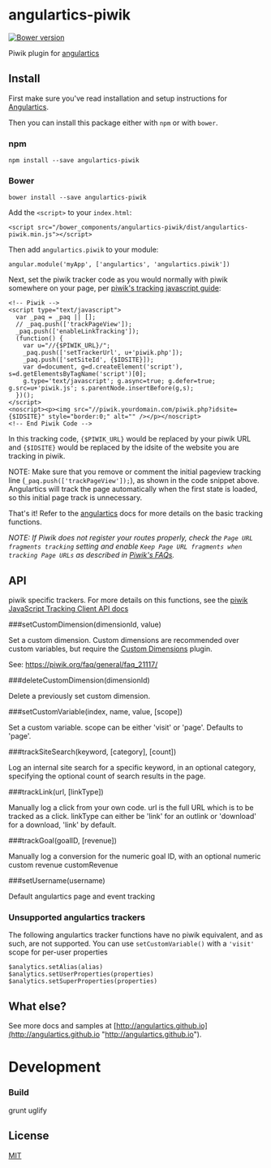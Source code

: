 # angulartics-piwik

[![Bower version](https://badge.fury.io/bo/angulartics-piwik.svg)](https://badge.fury.io/bo/angulartics-piwik)

Piwik plugin for [angulartics](http://angulartics.github.io)

## Install

First make sure you've read installation and setup instructions for [Angulartics](https://github.com/angulartics/angulartics#install).

Then you can install this package either with `npm` or with `bower`.

### npm

    npm install --save angulartics-piwik


### Bower

    bower install --save angulartics-piwik

Add the `<script>` to your `index.html`:

    <script src="/bower_components/angulartics-piwik/dist/angulartics-piwik.min.js"></script>


Then add `angulartics.piwik` to your module:

    angular.module('myApp', ['angulartics', 'angulartics.piwik'])

Next, set the piwik tracker code as you would normally with piwik somewhere on your page, per [piwik's tracking javascript guide](http://developer.piwik.org/guides/tracking-javascript-guide):

    <!-- Piwik -->
    <script type="text/javascript">
      var _paq = _paq || [];
      // _paq.push(['trackPageView']);
      _paq.push(['enableLinkTracking']);
      (function() {
        var u="//{$PIWIK_URL}/";
        _paq.push(['setTrackerUrl', u+'piwik.php']);
        _paq.push(['setSiteId', {$IDSITE}]);
        var d=document, g=d.createElement('script'), s=d.getElementsByTagName('script')[0];
        g.type='text/javascript'; g.async=true; g.defer=true; g.src=u+'piwik.js'; s.parentNode.insertBefore(g,s);
      })();
    </script>
    <noscript><p><img src="//piwik.yourdomain.com/piwik.php?idsite={$IDSITE}" style="border:0;" alt="" /></p></noscript>
    <!-- End Piwik Code -->

In this tracking code, `{$PIWIK_URL}` would be replaced by your piwik URL and `{$IDSITE}` would be replaced by the idsite of the website you are tracking in piwik.

NOTE: Make sure that you remove or comment the initial pageview tracking line (`_paq.push(['trackPageView']);`), as shown in the code snippet above. Angulartics will track the page automatically when the first state is loaded, so this initial page track is unnecessary.

That's it! Refer to the [angulartics](http://angulartics.github.io) docs for more details on the basic tracking functions.

*NOTE: If Piwik does not register your routes properly, check the `Page URL fragments tracking` setting and enable `Keep Page URL fragments when tracking Page URLs` as described in [Piwik's FAQs](https://piwik.org/faq/how-to/faq_188/).*


## API

piwik specific trackers. For more details on this functions, see the [piwik JavaScript Tracking Client API docs](http://developer.piwik.org/api-reference/tracking-javascript)

###setCustomDimension(dimensionId, value)

Set a custom dimension. Custom dimensions are recommended over custom variables, but require the [Custom Dimensions](https://plugins.piwik.org/CustomDimensions) plugin.

See: https://piwik.org/faq/general/faq_21117/

###deleteCustomDimension(dimensionId)

Delete a previously set custom dimension.


###setCustomVariable(index, name, value, [scope])

Set a custom variable. scope can be either 'visit' or 'page'. Defaults to 'page'.


###trackSiteSearch(keyword, [category], [count])

Log an internal site search for a specific keyword, in an optional category, specifying the optional count of search results in the page.

###trackLink(url, [linkType])

Manually log a click from your own code. url is the full URL which is to be tracked as a click.
linkType can either be 'link' for an outlink or 'download' for a download, 'link' by default.

###trackGoal(goalID, [revenue])

Manually log a conversion for the numeric goal ID, with an optional numeric custom revenue customRevenue


###setUsername(username)

Default angulartics page and event tracking

### Unsupported angulartics trackers

The following angulartics tracker functions have no piwik equivalent, and as such, are not supported. You can use `setCustomVariable()` with a `'visit'` scope for per-user properties

    $analytics.setAlias(alias)
    $analytics.setUserProperties(properties)
    $analytics.setSuperProperties(properties)

## What else?

See more docs and samples at [http://angulartics.github.io](http://angulartics.github.io "http://angulartics.github.io").

# Development

### Build
grunt uglify

## License

[MIT](LICENSE)
